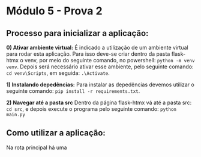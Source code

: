 # Módulo 5 - Prova 2
## Processo para inicializar a aplicação:
**0) Ativar ambiente virtual:**
É indicado a utilização de um ambiente virtual para rodar esta aplicação. Para isso deve-se criar dentro da pasta flask-htmx o venv, por meio do seguinte comando, no powershell:
`python -m venv venv`. Depois será necessário ativar esse ambiente, pelo seguinte comando: `cd venv\Scripts`, em seguida: `.\Activate`.</br>

**1) Instalando depedências:**
Para instalar as depedências devemos utilizar o seguinte comando: `pip install -r requirements.txt`.</br>

**2) Navegar até a pasta src**
Dentro da página flask-htmx vá até a pasta src: `cd src`, e depois execute o programa pelo seguinte comando: `python main.py`</br>

## Como utilizar a aplicação:

Na rota principal há uma 



